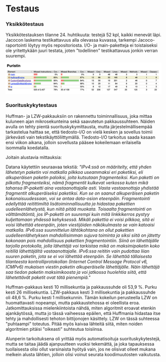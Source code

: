 # Testaus

### Yksikkötestaus

Yksikkötestauksen tilanne 24. huhtikuuta: testejä 52 kpl, kaikki menevät läpi. Jacocon laskema testikattavuus alla olevassa kuvassa, tarkempi Jacoco-raportointi löytyy myös repositoriosta. I/O- ja main-paketteja ei toistaiseksi ole yritettykään juuri testata, joten "todellinen" testikattavuus jonkin verran suurempi.

![](test_coverage_24_4.png)


### Suorituskykytestaus

Huffman- ja LZW-pakkauksiin on rakennettu toiminnallisuus, joka mittaa kuluneen ajan mikrosekunteina sekä saavutetun pakkaussuhteen. Näiden avulla on tehty pientä suorituskykymittausta, mutta järjestelmällisempää tarkastelua haittaa se, että tiedosto-I/O on vielä kesken ja sovellus toimii järkevästi vain tekstikäyttöliittymällä. Tiedosto-I/O tarkoitus saada kasaan ensi viikon aikana, jolloin sovellusta pääsee kokeilemaan erilaisella isommalla koedatalla.

Joitain alustavia mittauksia:

Datana käytettiin seuraavaa tekstiä: *"IPv4:ssä on määritelty, että yhden lähetetyn paketin voi matkalla pilkkoa useammaksi eri paketiksi, eli alkuperäisen paketin paloiksi, joita kutsutaan fragmenteiksi. Kun paketti on pilkottu fragmenteiksi, nämä fragmentit kulkevat verkossa kuten mikä tahansa IP-paketti aina vastaanottajalle asti. Vasta vastaanottaja yhdistää fragmentit alkuperäiseksi paketiksi. Kun se on saanut alkuperäisen paketin kokonaisuudessaan, voi se antaa data-osion eteenpäin. Fragmentointi edellyttää reitittimiltä lisätoiminnallisuutta ja hidastaa pakettien uudelleenlähetystä, kun niitä pitää muokata. Toisaalta fragmentointi on välttämätöntä, jos IP-paketti on suurempi kuin mitä linkkikerros pystyy kuljettamaan yhdessä kehyksessä. Mikäli pakettia ei voisi pilkkoa, sitä ei voisi lähettää eteenpäin, joten viestijöiden näkökulmasta se vain katoaisi matkalla. IPv6:ssa suunnittelun lähtökohtana on ollut pakettien uudelleenlähetyksen mahdollisimman sujuva toiminta ja siksi siitä on jätetty kokonaan pois mahdollisuus pakettien fragmentointiin. Siinä on lähettäjälle tarjolla protokolla, jolla lähettäjä voi tarkistaa mikä on maksimipaketin koko reitillä lähettäjältä vastaanottajalle. IPv6:ssa reititin vain pudottaa liian suuren paketin, jota se ei voi lähettää eteenpäin. Se lähettää tällaisesta tilanteesta kontrolliprotokollan (Internet Control Message Protocol v6, ICMPv6) mukaisen viestin paketin alkuperäiselle lähettäjälle. Näin lähettäjä saa tiedon paketin maksimikoosta ja voi jatkossa huolehtia siitä, että lähetettävät paketit ovat tätä pienempiä."*

Huffman-pakkaus kesti 10 millisekuntia ja pakkaussuhde oli 53,9 %. Purku kesti 26 millisekuntia. LZW-pakkaus kesti 3 millisekuntia ja pakkaussuhde oli 48,6 %. Purku kesti 1 millisekunnin. Tämän kokeilun perusteella LZW on huomattavasti nopeampi, mutta pakkaustehossa ei oleellista eroa. Jatkomittauksissa mielenkiintoista nähdä, miten algoritmit eroavat etenkin ajankäytössä, mutta jo tässä vaiheessa epäilen, että Huffmania hidastaa itse tehty ja mahdollisesti tehoton bittijonojen käsittely. LZW on tässä suhteessa "puhtaampi" toteutus. Pitää myös kaivaa lähteitä siitä, miten noiden algoritmien pitäisi "oikeasti" suhteutua toisiinsa.

Alunperin tarkoituksena oli yrittää myös automatisoituja suorituskykytestejä, mutta se taitaa jäädä ajanpuutteen vuoksi tekemättä, ja joka tapauksessa tuollaisesta olisi ollut varsinaista hyötyä vain, jos ne olisivat olleet mukana melkein alusta lähtien, jolloin olisi voinut seurata koodimuutosten vaikutusta.
